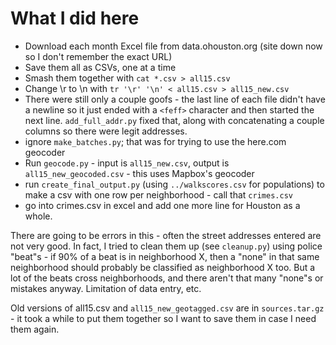 # What I did here

- Download each month Excel file from data.ohouston.org (site down now so I don't remember the exact URL)
- Save them all as CSVs, one at a time
- Smash them together with `cat *.csv > all15.csv`
- Change \r to \n with `tr '\r' '\n' < all15.csv > all15_new.csv`
- There were still only a couple goofs - the last line of each file didn't have a newline so it just ended with a `<feff>` character and then started the next line. `add_full_addr.py` fixed that, along with concatenating a couple columns so there were legit addresses.
- ignore `make_batches.py`; that was for trying to use the here.com geocoder
- Run `geocode.py` - input is `all15_new.csv`, output is `all15_new_geocoded.csv` - this uses Mapbox's geocoder
- run `create_final_output.py` (using `../walkscores.csv` for populations) to make a csv with one row per neighborhood - call that `crimes.csv`
- go into crimes.csv in excel and add one more line for Houston as a whole.

There are going to be errors in this - often the street addresses entered are not very good. In fact, I tried to clean them up (see `cleanup.py`) using police "beat"s - if 90% of a beat is in neighborhood X, then a "none" in that same neighborhood should probably be classified as neighborhood X too. But a lot of the beats cross neighborhoods, and there aren't that many "none"s or mistakes anyway. Limitation of data entry, etc.

Old versions of all15.csv and `all15_new_geotagged.csv` are in `sources.tar.gz` - it took a while to put them together so I want to save them in case I need them again.
